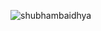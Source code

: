 



<p><img align="left" src="https://github-readme-stats.vercel.app/api/top-langs?username=shubhambaidhya&show_icons=true&locale=en&layout=compact" alt="shubhambaidhya" /></p>



